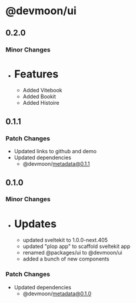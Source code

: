 # @devmoon/ui

## 0.2.0

### Minor Changes

- # Features
  - Added Vitebook
  - Added Bookit
  - Added Histoire

## 0.1.1

### Patch Changes

- Updated links to github and demo
- Updated dependencies
  - @devmoon/metadata@0.1.1

## 0.1.0

### Minor Changes

- # Updates
  - updated sveltekit to 1.0.0-next.405
  - updated "plop app" to scaffold sveltekit app
  - renamed @packages/ui to @devmoon/ui
  - added a bunch of new components

### Patch Changes

- Updated dependencies
  - @devmoon/metadata@0.1.0
